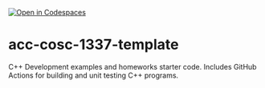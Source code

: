 [![Open in Codespaces](https://classroom.github.com/assets/launch-codespace-f4981d0f882b2a3f0472912d15f9806d57e124e0fc890972558857b51b24a6f9.svg)](https://classroom.github.com/open-in-codespaces?assignment_repo_id=9803880)
# acc-cosc-1337-template
C++ Development examples and homeworks starter code.  Includes GitHub Actions for building and unit testing C++ programs.
